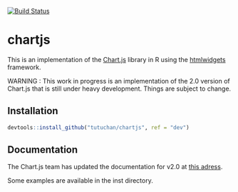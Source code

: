 [![Build Status](https://travis-ci.org/Tutuchan/chartjs.svg)](https://travis-ci.org/Tutuchan/chartjs)

# chartjs

This is an implementation of the [Chart.js](http://www.chartjs.org/) library in R using the [htmlwidgets](https://github.com/ramnathv/htmlwidgets) framework.

WARNING : This work in progress is an implementation of the 2.0 version of Chart.js that is still under heavy development.
Things are subject to change.

## Installation

```r
devtools::install_github("tutuchan/chartjs", ref = "dev")
```

## Documentation

The Chart.js team has updated the documentation for v2.0 at [this adress](http://nnnick.github.io/Chart.js/docs-v2/).

Some examples are available in the inst directory.